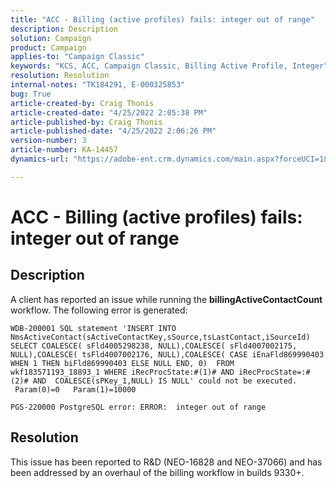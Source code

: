 ```yaml
---
title: "ACC - Billing (active profiles) fails: integer out of range"
description: Description
solution: Campaign
product: Campaign
applies-to: "Campaign Classic"
keywords: "KCS, ACC, Campaign Classic, Billing Active Profile, Integer"
resolution: Resolution
internal-notes: "TK184291, E-000325853"
bug: True
article-created-by: Craig Thonis
article-created-date: "4/25/2022 2:05:38 PM"
article-published-by: Craig Thonis
article-published-date: "4/25/2022 2:06:26 PM"
version-number: 3
article-number: KA-14457
dynamics-url: "https://adobe-ent.crm.dynamics.com/main.aspx?forceUCI=1&pagetype=entityrecord&etn=knowledgearticle&id=08b27dc6-a0c4-ec11-a7b6-0022480a1ec2"

---
```

# ACC - Billing (active profiles) fails: integer out of range

## Description


A client has reported an issue while running the <b>billingActiveContactCount </b>workflow. The following error is generated:

`WDB-200001 SQL statement 'INSERT INTO NmsActiveContact(sActiveContactKey,sSource,tsLastContact,iSourceId) SELECT COALESCE( sFld4005298238, NULL),COALESCE( sFld4007002175, NULL),COALESCE( tsFld4007002176, NULL),COALESCE( CASE iEnaFld869990403 WHEN 1 THEN biFld869990403 ELSE NULL END, 0)  FROM wkf183571193_18893_1 WHERE iRecProcState:#(1)# AND iRecProcState=:#(2)# AND  COALESCE(sPKey_1,NULL) IS NULL' could not be executed.   Param(0)=0   Param(1)=10000`

`PGS-220000 PostgreSQL error: ERROR:  integer out of range `


## Resolution


This issue has been reported to R&D (NEO-16828 and NEO-37066) and has been addressed by an overhaul of the billing workflow in builds 9330+.
